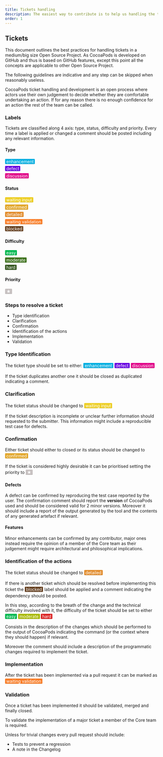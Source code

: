 ```yaml
---
title: Tickets handling
description: The easiest way to contribute is to help us handling the tickets.
order: 1
---
```


## Tickets

This document outlines the best practices for handling tickets in a medium/big
size Open Source Project. As CocoaPods is developed on GitHub and thus is based
on GitHub features, except this point all the concepts are applicable to other
Open Source Project.

The following guidelines are indicative and any step can be skipped when
reasonably useless.

CocoaPods ticket handling and development is an open process where actors use
their own judgement to decide whether they are comfortable undertaking an
action. If for any reason there is no enough confidence for an action the rest
of the team can be called.

### Labels

Tickets are classified along 4 axis: type, status, difficulty and priority. Every time a label is applied or changed a comment should be posted including any relevant information.

<div class="row">
  <div class="col-md-3 col-lg-3 col-sm-6">
    <h4>Type</h4>
    <ul style="padding:0">
      <li style="list-style-type:none"><span style="background-color:#02AFE1;color:#FFF;padding:0px 4px;line-height:1.7em;border-radius:2px;box-shadow: inset 0 -1px 0 rgba(0,0,0,0.12);">enhancement</span></li>
      <li style="list-style-type:none"><span style="background-color:#6902E1;color:#FFF;padding:0px 4px;line-height:1.7em;border-radius:2px;box-shadow: inset 0 -1px 0 rgba(0,0,0,0.12);">defect</span></li>
      <li style="list-style-type:none"><span style="background-color:#E10288;color:#FFF;padding:0px 4px;line-height:1.7em;border-radius:2px;box-shadow: inset 0 -1px 0 rgba(0,0,0,0.12);">discussion</span></li>
    </ul>

  </div>

  <div class="col-md-3 col-lg-3 col-sm-6">
    <h4>Status</h4>
    <ul style="padding:0">
      <li style="list-style-type:none"><span style="background-color:#EDCE24;color:#FFF;padding:0px 4px;line-height:1.7em;border-radius:2px;box-shadow: inset 0 -1px 0 rgba(0,0,0,0.12);">waiting&nbsp;input</span></li>
      <li style="list-style-type:none"><span style="background-color:#E2A72C;color:#FFF;padding:0px 4px;line-height:1.7em;border-radius:2px;box-shadow: inset 0 -1px 0 rgba(0,0,0,0.12);">confirmed</span></li>
      <li style="list-style-type:none"><span style="background-color:#E28C2C;color:#FFF;padding:0px 4px;line-height:1.7em;border-radius:2px;box-shadow: inset 0 -1px 0 rgba(0,0,0,0.12);">detailed</span></li>
      <li style="list-style-type:none"><span style="background-color:#F97D27;color:#FFF;padding:0px 4px;line-height:1.7em;border-radius:2px;box-shadow: inset 0 -1px 0 rgba(0,0,0,0.12);">waiting&nbsp;validation</span></li>
      <li style="list-style-type:none"><span style="background-color:#684324;color:#FFF;padding:0px 4px;line-height:1.7em;border-radius:2px;box-shadow: inset 0 -1px 0 rgba(0,0,0,0.12);">blocked</span></li>
    </ul>
  </div>

  <div class="col-md-3 col-lg-3 col-sm-6">
    <h4>Difficulty</h4>
    <ul style="padding:0">
      <li style="list-style-type:none"><span style="background-color:#00B952;color:#FFF;padding:0px 4px;line-height:1.7em;border-radius:2px;box-shadow: inset 0 -1px 0 rgba(0,0,0,0.12);">easy</span></li>
      <li style="list-style-type:none"><span style="background-color:#40741F;color:#FFF;padding:0px 4px;line-height:1.7em;border-radius:2px;box-shadow: inset 0 -1px 0 rgba(0,0,0,0.12);">moderate</span></li>
      <li style="list-style-type:none"><span style="background-color:#375921;color:#FFF;padding:0px 4px;line-height:1.7em;border-radius:2px;box-shadow: inset 0 -1px 0 rgba(0,0,0,0.12);">hard</span></li>
    </ul>
  </div>

  <div class="col-md-3 col-lg-3 col-sm-6">
    <h4>Priority</h4>
    <ul style="padding:0">
      <li style="list-style-type:none"><span style="color:#000;background-color:#C7C1C1;color:#FFF;padding:0px 4px;line-height:1.7em;border-radius:2px;box-shadow: inset 0 -1px 0 rgba(0,0,0,0.12);">★</span> </li>
    </ul>
  </div>
</div>

### Steps to resolve a ticket

- Type identification
- Clarification
- Confirmation
- Identification of the actions
- Implementation
- Validation

### Type Identification

The ticket type should be set to either:
<span style="background-color:#02AFE1;color:#FFF;padding:0px 4px;line-height:1.7em;border-radius:2px;box-shadow: inset 0 -1px 0 rgba(0,0,0,0.12);">enhancement</span>
<span style="background-color:#6902E1;color:#FFF;padding:0px 4px;line-height:1.7em;border-radius:2px;box-shadow: inset 0 -1px 0 rgba(0,0,0,0.12);">defect</span>
<span style="background-color:#E10288;color:#FFF;padding:0px 4px;line-height:1.7em;border-radius:2px;box-shadow: inset 0 -1px 0 rgba(0,0,0,0.12);">discussion</span>


If the ticket duplicates another one it should be closed as duplicated indicating a comment.

### Clarification

The ticket status should be changed to
<span style="background-color:#EDCE24;color:#FFF;padding:0px 4px;line-height:1.7em;border-radius:2px;box-shadow: inset 0 -1px 0 rgba(0,0,0,0.12);">waiting&nbsp;input</span>

If the ticket description is incomplete or unclear further information should
requested to the submitter. This information might include a reproducible test
case for defects.

### Confirmation

Either ticket should either to closed or its status should be changed to
<span style="background-color:#E2A72C;color:#FFF;padding:0px 4px;line-height:1.7em;border-radius:2px;box-shadow: inset 0 -1px 0 rgba(0,0,0,0.12);">confirmed</span>

If the ticket is considered highly desirable it can be prioritised setting the
priority to
<span style="color:#000;background-color:#C7C1C1;color:#FFF;padding:0px 4px;line-height:1.7em;border-radius:2px;box-shadow: inset 0 -1px 0 rgba(0,0,0,0.12);">★</span>

#### Defects

A defect can be confirmed by reproducing the test case reported by the user.
The confirmation comment should report the __version__ of CocoaPods used and
should be considered valid for 2 minor versions. Moreover it should include a
report of the output generated by the tool and the contents of any generated
artefact if relevant.

#### Features

Minor enhancements can be confirmed by any contributor, major ones instead
require the opinion of a member of the Core team as their judgement might
require architectural and philosophical implications.

### Identification of the actions

The ticket status should be changed to
<span style="background-color:#E28C2C;color:#FFF;padding:0px 4px;line-height:1.7em;border-radius:2px;box-shadow: inset 0 -1px 0 rgba(0,0,0,0.12);">detailed</span>

If there is another ticket which should be resolved before implementing this
ticket the <span style="background-color:#684324;color:#FFF;padding:0px
4px;line-height:1.7em;border-radius:2px;box-shadow: inset 0 -1px 0
rgba(0,0,0,0.12);">blocked</span> label should be applied and a comment
indicating the dependency should be posted.

In this step, according to the breath of the change and the technical difficulty involved with it, the difficulty of the ticket should be set to either
<span style="background-color:#00B952;color:#FFF;padding:0px 4px;line-height:1.7em;border-radius:2px;box-shadow: inset 0 -1px 0 rgba(0,0,0,0.12);">easy</span>
<span style="background-color:#A9B900;color:#FFF;padding:0px 4px;line-height:1.7em;border-radius:2px;box-shadow: inset 0 -1px 0 rgba(0,0,0,0.12);">moderate</span>
<span style="background-color:#DC2424;color:#FFF;padding:0px 4px;line-height:1.7em;border-radius:2px;box-shadow: inset 0 -1px 0 rgba(0,0,0,0.12);">hard</span>


Consists in the description of the changes which should be performed to the
output of CocoaPods indicating the command (or the context where they should
happen) if relevant.

Moreover the comment should include a description of the programmatic changes
required to implement the ticket.

### Implementation

After the ticket has been implemented via a pull request it can be marked
as
<span style="background-color:#F97D27;color:#FFF;padding:0px 4px;line-height:1.7em;border-radius:2px;box-shadow: inset 0 -1px 0 rgba(0,0,0,0.12);">waiting&nbsp;validation</span>

### Validation

Once a ticket has been implemented it should be validated, merged and finally
closed.

To validate the implementation of a major ticket a member of the Core team is
required.

Unless for trivial changes every pull request should include:

- Tests to prevent a regression
- A note in the Changelog
